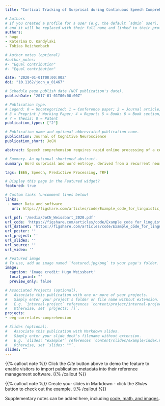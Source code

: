```yaml
---
title: "Cortical Tracking of Surprisal during Continuous Speech Comprehension"

# Authors
# If you created a profile for a user (e.g. the default `admin` user), write the username (folder name) here 
# and it will be replaced with their full name and linked to their profile.
authors:
- hugo
- Katerina D. Kandylaki
- Tobias Reichenbach

# Author notes (optional)
#author_notes:
#- "Equal contribution"
#- "Equal contribution"

date: "2020-01-01T00:00:00Z"
doi: "10.1162/jocn_a_01467"

# Schedule page publish date (NOT publication's date).
publishDate: "2017-01-01T00:00:00Z"

# Publication type.
# Legend: 0 = Uncategorized; 1 = Conference paper; 2 = Journal article;
# 3 = Preprint / Working Paper; 4 = Report; 5 = Book; 6 = Book section;
# 7 = Thesis; 8 = Patent
publication_types: ["2"]

# Publication name and optional abbreviated publication name.
publication: Journal of Cognitive Neuroscience
publication_short: JoCN

abstract: Speech comprehension requires rapid online processing of a continuous acoustic signal to extract structure and meaning. Previous studies on sentence comprehension have found neural correlates of the predictability of a word given its context, as well as of the precision of such a prediction. However, they have focused on single sentences and on particular words in those sentences. Moreover, they compared neural responses to words with low and high predictability, as well as with low and high precision. However, in speech comprehension, a listener hears many successive words whose predictability and precision vary over a large range. Here, we show that cortical activity in different frequency bands tracks word surprisal in continuous natural speech and that this tracking is modulated by precision. We obtain these results through quantifying surprisal and precision from naturalistic speech using a deep neural network and through relating these speech features to EEG responses of human volunteers acquired during auditory story comprehension. We find significant cortical tracking of surprisal at low frequencies, including the delta band as well as in the higher frequency beta and gamma bands, and observe that the tracking is modulated by the precision. Our results pave the way to further investigate the neurobiology of natural speech comprehension.

# Summary. An optional shortened abstract.
summary: Word surprisal and word entropy, derived from a recurrent neural networl for language modelling, are represented in EEG signals in several freuqency bands. The neural encoding is quantified using temporal response functions with continuous EEG recorded during naturalsitic story listening.

tags: [EEG, Speech, Predictive Processing, TRF]

# Display this page in the Featured widget?
featured: true

# Custom links (uncomment lines below)
links:
 - name: Data and software
   url: https://figshare.com/articles/code/Example_code_for_linguistic_TRFs_in_delta_band/9034481/3

url_pdf: '/media/JoCN_Weissbart_2020.pdf'
url_code: 'https://figshare.com/articles/code/Example_code_for_linguistic_TRFs_in_delta_band/9034481/3'
url_dataset: 'https://figshare.com/articles/code/Example_code_for_linguistic_TRFs_in_delta_band/9034481/3'
url_poster: ''
url_project: ''
url_slides: ''
url_source: ''
url_video: ''

# Featured image
# To use, add an image named `featured.jpg/png` to your page's folder. 
image:
  caption: 'Image credit: Hugo Weissbart'
  focal_point: ""
  preview_only: false

# Associated Projects (optional).
#   Associate this publication with one or more of your projects.
#   Simply enter your project's folder or file name without extension.
#   E.g. `internal-project` references `content/project/internal-project/index.md`.
#   Otherwise, set `projects: []`.
projects:
- eeg-correlates-comprehension

# Slides (optional).
#   Associate this publication with Markdown slides.
#   Simply enter your slide deck's filename without extension.
#   E.g. `slides: "example"` references `content/slides/example/index.md`.
#   Otherwise, set `slides: ""`.
slides: ""
---
```


{{% callout note %}}
Click the *Cite* button above to demo the feature to enable visitors to import publication metadata into their reference management software.
{{% /callout %}}

{{% callout note %}}
Create your slides in Markdown - click the *Slides* button to check out the example.
{{% /callout %}}

Supplementary notes can be added here, including [code, math, and images](https://wowchemy.com/docs/writing-markdown-latex/).
